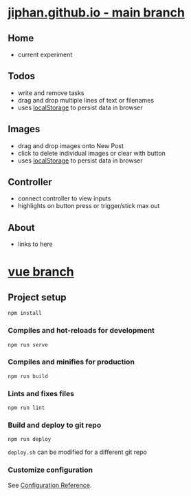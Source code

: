 # [jiphan.github.io - main branch](https://jiphan.github.io/#/)

## Home

- current experiment

## Todos

- write and remove tasks
- drag and drop multiple lines of text or filenames
- uses [localStorage](https://developer.mozilla.org/en-US/docs/Web/API/Window/localStorage) to persist data in browser

## Images

- drag and drop images onto New Post
- click to delete individual images or clear with button
- uses [localStorage](https://developer.mozilla.org/en-US/docs/Web/API/Window/localStorage) to persist data in browser

## Controller

- connect controller to view inputs
- highlights on button press or trigger/stick max out

## About

- links to here

# [vue branch](https://github.com/jiphan/jiphan.github.io/tree/vue)

## Project setup
```
npm install
```

### Compiles and hot-reloads for development
```
npm run serve
```

### Compiles and minifies for production
```
npm run build
```

### Lints and fixes files
```
npm run lint
```

### Build and deploy to git repo
```
npm run deploy
```
`deploy.sh` can be modified for a different git repo

### Customize configuration
See [Configuration Reference](https://cli.vuejs.org/config/).
